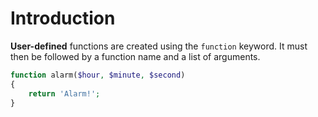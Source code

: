 # Introduction

**User-defined** functions are created using the `function` keyword. It must then be followed by a function name and a list of arguments.

```php
function alarm($hour, $minute, $second)
{
    return 'Alarm!';
}
```
